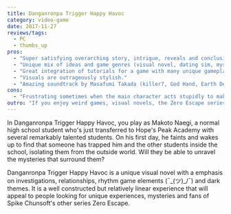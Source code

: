 ```yaml
---
title: Danganronpa Trigger Happy Havoc
category: video-game
date: 2017-11-27
reviews/tags:
  - PC
  - thumbs_up
pros:
  - "Super satisfying overarching story, intrigue, reveals and conclusion."
  - "Unique mix of ideas and game genres (visual novel, dating sim, mystery/investigation game, rhythm game) into a cohesive whole."
  - "Great integration of tutorials for a game with many unique gameplay elements."
  - "Visuals are outrageously stylish."
  - "Amazing soundtrack by Masafumi Takada (killer7, God Hand, Earth Defense Force, No More Heroes)."
cons:
  - "Frustrating sometimes when the main character acts stupidly to make the story progress."
outro: "If you enjoy weird games, visual novels, the Zero Escape series and are not bothered by dark themes such as murder, suicide, etc. then you might enjoy Danganronpa Trigger Happy Havoc."
---
```


In Danganronpa Trigger Happy Havoc, you play as Makoto Naegi, a normal high school student who's just transferred to Hope's Peak Academy with several remarkably talented students. On his first day, he faints and wakes up to find that someone has trapped him and the other students inside the school, isolating them from the outside world. Will they be able to unravel the mysteries that surround them?

Danganronpa Trigger Happy Havoc is a unique visual novel with a emphasis on investigations, relationships, rhythm game elements (¯\_(ツ)\_/¯) and dark themes. It is a well constructed but relatively linear experience that will appeal to people looking for unique experiences, mysteries and fans of Spike Chunsoft's other series Zero Escape.
